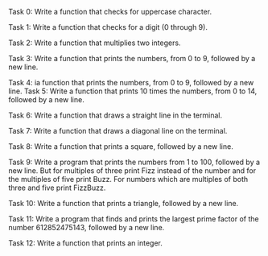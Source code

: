 Task 0:
Write a function that checks for uppercase character.

Task 1:
Write a function that checks for a digit (0 through 9).

Task 2:
Write a function that multiplies two integers.

Task 3:
Write a function that prints the numbers, from 0 to 9, followed by a new line.

Task 4:
ia function that prints the numbers, from 0 to 9, followed by a new line.
Task 5:
Write a function that prints 10 times the numbers, from 0 to 14, followed by a new line.

Task 6:
Write a function that draws a straight line in the terminal.

Task 7:
Write a function that draws a diagonal line on the terminal.

Task 8:
Write a function that prints a square, followed by a new line.


Task 9:
Write a program that prints the numbers from 1 to 100, followed by a new line. But for multiples of three print Fizz instead of the number and for the multiples of five print Buzz. For numbers which are multiples of both three and five print FizzBuzz.


Task 10:
Write a function that prints a triangle, followed by a new line.

Task 11:
Write a program that finds and prints the largest prime factor of the number 612852475143, followed by a new line.

Task 12:
Write a function that prints an integer.
